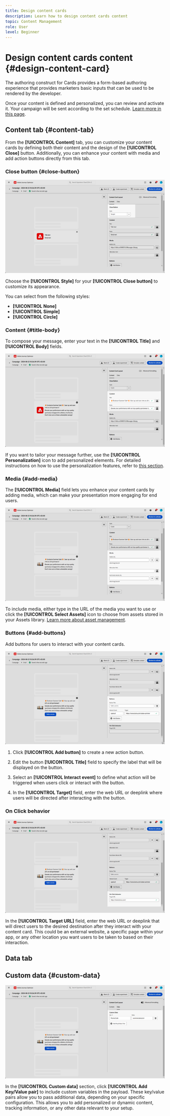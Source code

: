 ```yaml
---
title: Design content cards
description: Learn how to design content cards content
topic: Content Management
role: User
level: Beginner
---
```

# Design content cards content {#design-content-card}

The authoring construct for Cards provides a form-based authoring experience that provides marketers basic inputs that can be used to be rendered by the developer.

Once your content is defined and personalized, you can review and activate it. Your campaign will be sent according to the set schedule. [Learn more in this page](../campaigns/review-activate-campaign.md).

## Content tab {#content-tab}

From the **[!UICONTROL Content]** tab, you can customize your content cards by defining both their content and the design of the **[!UICONTROL Close]** button. Additionally, you can enhance your content with media and add action buttons directly from this tab.

### Close button {#close-button}

![](assets/content-card-design-1.png)

Choose the **[!UICONTROL Style]** for your **[!UICONTROL Close button]** to customize its appearance.

You can select from the following styles:

* **[!UICONTROL None]**
* **[!UICONTROL Simple]**
* **[!UICONTROL Circle]**

### Content {#title-body}

To compose your message, enter your text in the **[!UICONTROL Title]** and **[!UICONTROL Body]** fields.

![](assets/content-card-design-2.png)

If you want to tailor your message further, use the **[!UICONTROL Personalization]** icon to add personalized elements. For detailed instructions on how to use the personalization features, refer to [this section](../personalization/personalize.md).

<!--
+++More options with advanced formatting

If the **[!UICONTROL Advanced formatting mode]** is switched on, you can choose for your **[!UICONTROL Header]** and **[!UICONTROL Body]**:

* the **[!UICONTROL Font]**
* the **[!UICONTROL Pt size]**
* the **[!UICONTROL Font Color]**
* the **[!UICONTROL Alignment]**
+++
-->

### Media {#add-media}

The **[!UICONTROL Media]** field lets you enhance your content cards by adding media, which can make your presentation more engaging for end users.

![](assets/content-card-design-3.png)

To include media, either type in the URL of the media you want to use or click the **[!UICONTROL Select Assets]** icon to choose from assets stored in your Assets library. [Learn more about asset management](../content-management/assets.md).

<!--
+++More options with advanced formatting

If the **[!UICONTROL Advanced formatting mode]** is switched on, you can add an **[!UICONTROL Alternative text]** for screen reading applications and another asset in the **[!UICONTROL Dark Mode Media URL]** field.

+++
-->

### Buttons {#add-buttons}

Add buttons for users to interact with your content cards.

![](assets/content-card-design-4.png)

1. Click **[!UICONTROL Add button]** to create a new action button.

1. Edit the button **[!UICONTROL Title]** field to specify the label that will be displayed on the button.

1. Select an **[!UICONTROL Interact event]** to define what action will be triggered when users click or interact with the button.

1. In the **[!UICONTROL Target]** field, enter the web URL or deeplink where users will be directed after interacting with the button.

<!--
+++More options with advanced formatting

If the **[!UICONTROL Advanced formatting mode]** is switched on, you can choose for your **[!UICONTROL Buttons]**:

* the **[!UICONTROL Font]**
* the **[!UICONTROL Pt size]**
* the **[!UICONTROL Font Color]**
* the **[!UICONTROL Alignment]**

+++
-->

### On Click behavior

![](assets/content-card-design-5.png)

In the **[!UICONTROL Target URL]** field, enter the web URL or deeplink that will direct users to the desired destination after they interact with your content card. This could be an external website, a specific page within your app, or any other location you want users to be taken to based on their interaction.

## Data tab

## Custom data {#custom-data}

![](assets/content-card-design-6.png)

In the **[!UICONTROL Custom data]** section, click **[!UICONTROL Add Key/Value pair]** to include custom variables in the payload. These key/value pairs allow you to pass additional data, depending on your specific configuration. This allows you to add personalized or dynamic content, tracking information, or any other data relevant to your setup.
